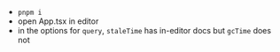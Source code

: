 - `pnpm i`
- open App.tsx in editor
- in the options for `query`, `staleTime` has in-editor docs but `gcTime` does not